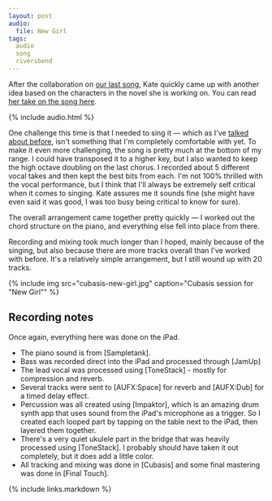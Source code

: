 ```yaml
---
layout: post
audio:
  file: New Girl
tags:
  audio
  song
  riversbend
---
```

After the collaboration on [our last song](/2014/10/03/fall-from-grace/), Kate quickly came up with another idea based on the characters in the novel she is working on. You can read [her take on the song here](http://kateleary.net/new-song-new-girl/).

{% include audio.html %}

One challenge this time is that I needed to sing it — which as I've [talked about before](/2014/09/21/always-something-there/), isn't something that I'm completely comfortable with yet. To make it even more challenging, the song is pretty much at the bottom of my range. I could have transposed it to a higher key, but I also wanted to keep the high octave doubling on the last chorus. I recorded about 5 different vocal takes and then kept the best bits from each. I'm not 100% thrilled with the vocal performance, but I think that I'll always be extremely self critical when it comes to singing. Kate assures me it sounds fine (she might have even said it was good, I was too busy being critical to know for sure).

The overall arrangement came together pretty quickly — I worked out the chord structure on the piano, and everything else fell into place from there.

Recording and mixing took much longer than I hoped, mainly because of the singing, but also because there are more tracks overall than I've worked with before. It's a relatively simple arrangement, but I still wound up with 20 tracks.

{% include img src="cubasis-new-girl.jpg" caption="Cubasis session for \"New Girl\"" %}

## Recording notes

Once again, everything here was done on the iPad.

* The piano sound is from [Sampletank].
* Bass was recorded direct into the iPad and processed through [JamUp]
* The lead vocal was processed using [ToneStack] - mostly for compression and reverb.
* Several tracks were sent to [AUFX:Space] for reverb and [AUFX:Dub] for a timed delay effect.
* Percussion was all created using [Impaktor], which is an amazing drum synth app that uses sound from the iPad's microphone as a trigger. So I created each looped part by tapping on the table next to the iPad, then layered them together.
* There's a very quiet ukulele part in the bridge that was heavily processed using [ToneStack]. I probably should have taken it out completely, but it does add a little color.
* All tracking and mixing was done in [Cubasis] and some final mastering was done in [Final Touch].

{% include links.markdown %}